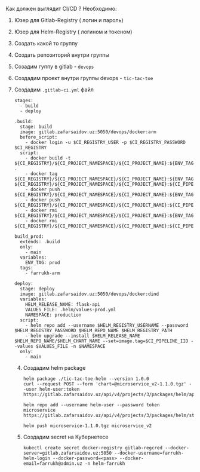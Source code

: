 Как должен выглядит CI/CD ?
Необходимо: 
1) Юзер для Gitlab-Registry ( логин и пароль) 
2) Юзер для Helm-Registry ( логином и токеном)
3) Создать какой то группу
4) Создать репозиторий внутри группы

1) Созадим гуппу в gitlab - ```devops```
2) Создадим проект внутри группы devops - ```tic-tac-toe```
3) Создадим ```.gitlab-ci.yml``` файл
   ```
   stages:
     - build
     - deploy 

   .build:
     stage: build
     image: gitlab.zafarsaidov.uz:5050/devops/docker:arm
     before_script:
       - docker login -u $CI_REGISTRY_USER -p $CI_REGISTRY_PASSWORD $CI_REGISTRY
     script: 
       - docker build -t ${CI_REGISTRY}/${CI_PROJECT_NAMESPACE}/${CI_PROJECT_NAME}:${ENV_TAG} .
       - docker tag ${CI_REGISTRY}/${CI_PROJECT_NAMESPACE}/${CI_PROJECT_NAME}:${ENV_TAG} ${CI_REGISTRY}/${CI_PROJECT_NAMESPACE}/${CI_PROJECT_NAME}:${CI_PIPELINE_IID}
       - docker push ${CI_REGISTRY}/${CI_PROJECT_NAMESPACE}/${CI_PROJECT_NAME}:${ENV_TAG}
       - docker push ${CI_REGISTRY}/${CI_PROJECT_NAMESPACE}/${CI_PROJECT_NAME}:${CI_PIPELINE_IID}
       - docker rmi ${CI_REGISTRY}/${CI_PROJECT_NAMESPACE}/${CI_PROJECT_NAME}:${ENV_TAG}
       - docker rmi ${CI_REGISTRY}/${CI_PROJECT_NAMESPACE}/${CI_PROJECT_NAME}:${CI_PIPELINE_IID}

   build_prod:
     extends: .build
     only:
       - main
     variables:
       ENV_TAG: prod
     tags:
       - farrukh-arm

   deploy:
     stage: deploy
     image: gitlab.zafarsaidov.uz:5050/devops/docker:dind
     variables:
       HELM_RELEASE_NAME: flask-api
       VALUES_FILE: .helm/values-prod.yml
       NAMESPACE: production
     script:
       - helm repo add --username $HELM_REGISTRY_USERNAME --password $HELM_REGISTRY_PASSWORD $HELM_REPO_NAME $HELM_REGISTRY_PATH
       - helm upgrade --install $HELM_RELEASE_NAME $HELM_REPO_NAME/$HELM_CHART_NAME --set=image.tag=$CI_PIPELINE_IID --values $VALUES_FILE -n $NAMESPACE
     only:
       - main
   ```


   4) Cоздадим helm package
      ```
      helm package ./tic-tac-toe-helm --version 1.0.0
      curl --request POST --form 'chart=@microservice_v2-1.1.0.tgz' --user helm-user:token https://gitlab.zafarsaidov.uz/api/v4/projects/3/packages/helm/api/stable/charts

      helm repo add --username helm-user --password token microservice https://gitlab.zafarsaidov.uz/api/v4/projects/3/packages/helm/stable

      helm push microservice-1.1.0.tgz microservice_v2
      ```

   5) Создадим secret на Кубернетесе
      ```
      kubectl create secret docker-registry gitlab-regcred --docker-server=gitlab.zafarsaidov.uz:5050 --docker-username=farrukh-helm-login --docker-password=<pass> --docker-email=farrukh@admin.uz -n helm-farrukh
      ```

